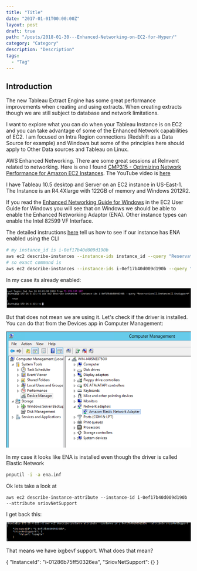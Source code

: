 ```yaml
---
title: "Title"
date: "2017-01-01T00:00:00Z"
layout: post
draft: true
path: "/posts/2018-01-30---Enhanced-Networking-on-EC2-for-Hyper/"
category: "Category"
description: "Description"
tags:
  - "Tag"
---
```


## Introduction

The new Tableau Extract Engine has some great performance improvements when creating and using extracts. When creating extracts though we are still subject to database and network limitations.

I want to explore what you can do when your Tableau Instance is on EC2 and you can take advantage of some of the Enhanced Network capabilities of EC2. I am focused on Intra Region connections (Redshift as a Data Source for example) and Windows but some of the principles here should apply to Other Data sources and Tableau on Linux.

AWS Enhanced Networking. There are some great sessions at ReInvent related to networking. Here is one I found [CMP315 - Optimizing Network Performance for Amazon EC2 Instances](https://www.slideshare.net/AmazonWebServices/cmp315optimizing-network-performance-for-amazon-ec2-instances). The YouTube video is [here](https://www.youtube.com/watch?v=-dWgqtGKPfc)

I have Tableau 10.5 desktop and Server on an EC2 instance in US-East-1. The Instance is an R4.4Xlarge with 122GB of memory and Windows 2012R2.

If you read the [Enhanced Networking Guide for Windows](https://docs.aws.amazon.com/AWSEC2/latest/WindowsGuide/enhanced-networking.html) in the EC2 User Guide for Windows you will see that on Windows we should be able to enable the Enhanced Networking Adaptor (ENA). Other instance types can enable the Intel 82599 VF Interface.

The detailed instructions [here](https://docs.aws.amazon.com/AWSEC2/latest/WindowsGuide/enhanced-networking-ena.html) tell us how to see if our instance has ENA enabled using the CLI

``` bash
# my instance_id is i-0ef17b40d009d190b
aws ec2 describe-instances --instance-ids instance_id --query "Reservations[].Instances[].EnaSupport"
# so exact command is 
aws ec2 describe-instances --instance-ids i-0ef17b40d009d190b --query "Reservations[].Instances[].EnaSupport"
```

In my case its already enabled:

![](images/aws-cli-describe-instances.png)

But that does not mean we are using it. Let's check if the driver is installed. You can do that from the Devices app in Computer Management:

![](images/ec2-network-driver-before_ena-install.png)

In my case it looks like ENA is installed even though the driver is called Elastic Network

``` cmd
pnputil -i -a ena.inf
```

Ok lets take a look at 
```
aws ec2 describe-instance-attribute --instance-id i-0ef17b40d009d190b --attribute sriovNetSupport 
```

I get back this:

![](images/aws-cli-check-sriovetsupport.png)

That means we have ixgbevf support. What does that mean?


{ "InstanceId": "i-01286b75ff50326ea", "SriovNetSupport": {} } 
```